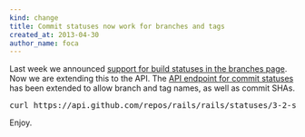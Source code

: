 ```yaml
---
kind: change
title: Commit statuses now work for branches and tags
created_at: 2013-04-30
author_name: foca
---
```


Last week we announced [support for build statuses in the branches page][blog].
Now we are extending this to the API. The [API endpoint for commit statuses][doc]
has been extended to allow branch and tag names, as well as commit SHAs.

<pre class="terminal">
curl https://api.github.com/repos/rails/rails/statuses/3-2-stable
</pre>

Enjoy.

[blog]: https://github.com/blog/1484-check-the-status-of-your-branches
[doc]: http://developer.github.com/v3/repos/statuses/#list-statuses-for-a-specific-ref
